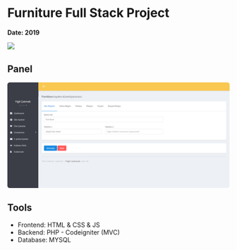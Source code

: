 # Furniture Full Stack Project

**Date: 2019**

![](project.gif)

## Panel

![](panel.png)

## Tools

* Frontend: HTML & CSS & JS
* Backend: PHP - Codeigniter (MVC)
* Database: MYSQL